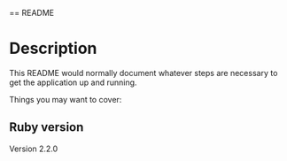 == README

# Description
This README would normally document whatever steps are necessary to get the
application up and running.

Things you may want to cover:

## Ruby version
Version 2.2.0
